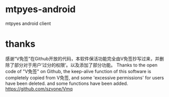 # mtpyes-android
mtpyes android client
# thanks
感谢“V免签”在Github开放的代码，本软件保活功能完全由V免签抄写过来，并删除了部分对于用户‘过分的权限’。以及添加了部分功能。
Thanks to the open code of "V免签" on Github, the keep-alive function of this software is completely copied from V免签, and some 'excessive permissions' for users have been deleted. and some functions have been added.
https://github.com/szvone/Vmq
